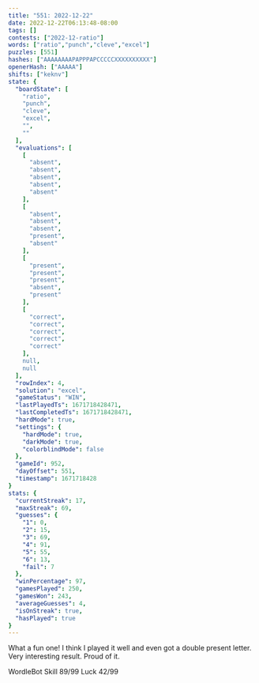 ```yaml
---
title: "551: 2022-12-22"
date: 2022-12-22T06:13:48-08:00
tags: []
contests: ["2022-12-ratio"]
words: ["ratio","punch","cleve","excel"]
puzzles: [551]
hashes: ["AAAAAAAAPAPPPAPCCCCCXXXXXXXXXX"]
openerHash: ["AAAAA"]
shifts: ["keknv"]
state: {
  "boardState": [
    "ratio",
    "punch",
    "cleve",
    "excel",
    "",
    ""
  ],
  "evaluations": [
    [
      "absent",
      "absent",
      "absent",
      "absent",
      "absent"
    ],
    [
      "absent",
      "absent",
      "absent",
      "present",
      "absent"
    ],
    [
      "present",
      "present",
      "present",
      "absent",
      "present"
    ],
    [
      "correct",
      "correct",
      "correct",
      "correct",
      "correct"
    ],
    null,
    null
  ],
  "rowIndex": 4,
  "solution": "excel",
  "gameStatus": "WIN",
  "lastPlayedTs": 1671718428471,
  "lastCompletedTs": 1671718428471,
  "hardMode": true,
  "settings": {
    "hardMode": true,
    "darkMode": true,
    "colorblindMode": false
  },
  "gameId": 952,
  "dayOffset": 551,
  "timestamp": 1671718428
}
stats: {
  "currentStreak": 17,
  "maxStreak": 69,
  "guesses": {
    "1": 0,
    "2": 15,
    "3": 69,
    "4": 91,
    "5": 55,
    "6": 13,
    "fail": 7
  },
  "winPercentage": 97,
  "gamesPlayed": 250,
  "gamesWon": 243,
  "averageGuesses": 4,
  "isOnStreak": true,
  "hasPlayed": true
}
---
```

<!-- more -->
What a fun one! I think I played it well and even got a double present letter. Very interesting result. Proud of it. 

WordleBot
Skill 89/99
Luck 42/99
